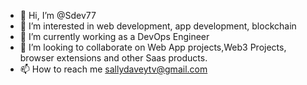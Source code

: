- 👋 Hi, I’m @Sdev77
- 👀 I’m interested in web development, app development, blockchain
- 🌱 I’m currently working as a DevOps Engineer
- 💞️ I’m looking to collaborate on Web App projects,Web3 Projects, browser extensions and other Saas products.
- 📫 How to reach me sallydaveytv@gmail.com

<!---
Sdev77/Sdev77 is a ✨ special ✨ repository because its `README.md` (this file) appears on your GitHub profile.
You can click the Preview link to take a look at your changes.
--->

